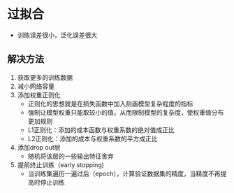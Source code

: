 # 过拟合
- 训练误差很小，泛化误差很大
## 解决方法
1. 获取更多的训练数据
2. 减小网络容量
3. 添加权重正则化
    - 正则化的思想就是在损失函数中加入刻画模型复杂程度的指标
    - 强制让模型权重只能取较小的值，从而限制模型的复杂度，使权重值分布更加规则
    - L1正则化：添加的成本函数与权重系数的绝对值成正比
    - L2正则化：添加的成本与权重系数的平方成正比
4. 添加drop out层
    - 随机将该层的一些输出特征舍弃
5. 提前终止训练（early stopping)
    - 当训练集遍历一遍过后（epoch），计算验证数据集的精度，当精度不再提高时停止训练
